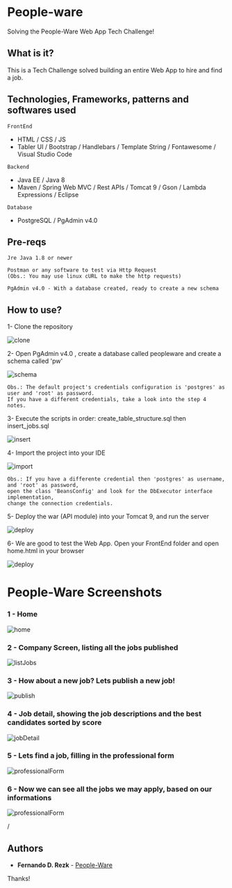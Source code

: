 # People-ware
Solving the People-Ware Web App Tech Challenge!

## What is it?
This is a Tech Challenge solved building an entire Web App to hire and find a job.

## Technologies, Frameworks, patterns and softwares used
```
FrontEnd
```
- HTML / CSS / JS
- Tabler UI / Bootstrap / Handlebars / Template String / Fontawesome /  Visual Studio Code

```
Backend
```
- Java EE / Java 8
- Maven / Spring Web MVC / Rest APIs / Tomcat 9 / Gson / Lambda Expressions / Eclipse

```
Database
```
- PostgreSQL / PgAdmin v4.0


## Pre-reqs
```
Jre Java 1.8 or newer
```
```
Postman or any software to test via Http Request
(Obs.: You may use linux cURL to make the http requests)
```
```
PgAdmin v4.0 - With a database created, ready to create a new schema
```

## How to use?


1- Clone the repository


![clone](https://image.ibb.co/fni3Do/pw1.jpg)


2- Open PgAdmin v4.0 , create a database called peopleware and create a schema called 'pw'


![schema](https://image.ibb.co/kTPzm8/pw2.jpg)

```
Obs.: The default project's credentials configuration is 'postgres' as user and 'root' as password. 
If you have a different credentials, take a look into the step 4 notes.  
```


3- Execute the scripts in order: create_table_structure.sql then insert_jobs.sql


![insert](https://image.ibb.co/cdr6Yo/pw3.jpg)


4- Import the project into your IDE


![import](https://image.ibb.co/f4MODo/pw4.jpg)

```
Obs.: If you have a differente credential then 'postgres' as username, and 'root' as password, 
open the class 'BeansConfig' and look for the DbExecutor interface implementation,
change the connection credentials.
```


5- Deploy the war (API module) into your Tomcat 9, and run the server


![deploy](https://image.ibb.co/b4AKKT/pw5.jpg)


6- We are good to test the Web App. Open your FrontEnd folder and open home.html in your browser


![deploy](https://image.ibb.co/cA7oDo/pw6.jpg)


# People-Ware Screenshots

### 1 - Home
![home](https://image.ibb.co/k0auKT/pw7.jpg)


### 2 - Company Screen, listing all the jobs published
![listJobs](https://image.ibb.co/i5U4KT/pw8.jpg)


### 3 - How about a new job? Lets publish a new job!
![publish](https://image.ibb.co/k5VTeT/pw10.jpg)


### 4 - Job detail, showing the job descriptions and the best candidates sorted by score
![jobDetail](https://image.ibb.co/d4GvR8/pw9.jpg)


### 5 - Lets find a job, filling in the professional form
![professionalForm](https://image.ibb.co/fgFx68/pw11.jpg)


### 6 - Now we can see all the jobs we may apply, based on our informations
![professionalForm](https://image.ibb.co/iv7um8/pw12.jpg)

/

## Authors

* **Fernando D. Rezk** - [People-Ware](https://github.com/FRezk/people-ware.git)

Thanks!
